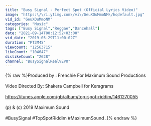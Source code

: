```yaml
---
title: "Busy Signal - Perfect Spot (Official Lyrics Video)"
image: "https:\/\/i.ytimg.com\/vi\/GeuXOuMmoNM\/hqdefault.jpg"
vid_id: "GeuXOuMmoNM"
categories: "Music"
tags: ["Busy Signal","Reggae","Dancehall"]
date: "2021-09-14T00:12:52+03:00"
vid_date: "2019-05-29T11:00:02Z"
duration: "PT3M4S"
viewcount: "12563715"
likeCount: "104647"
dislikeCount: "2628"
channel: "BusySignalRealVEVO"
---
```

{% raw %}Produced by : Frenchie For Maximum Sound Productions <br /><br />Video Directed By: Shakera Campbell for Keragrams<br /><br /> <a rel="nofollow" target="blank" href="https://itunes.apple.com/gb/album/top-spot-riddim/1461270055">https://itunes.apple.com/gb/album/top-spot-riddim/1461270055</a> <br /><br />(p) &amp; (c) 2019 Maximum Sound<br /><br />#BusySignal #TopSpotRiddim  #MaximumSound .{% endraw %}
